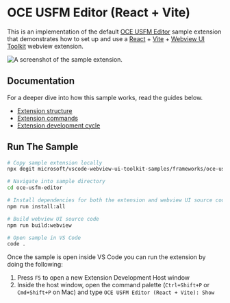 # OCE USFM Editor (React + Vite)

This is an implementation of the default [OCE USFM Editor](https://github.com/microsoft/vscode-webview-ui-toolkit-samples/tree/main/default/oce-usfm-editor) sample extension that demonstrates how to set up and use a [React](https://reactjs.org/) + [Vite](https://vitejs.dev/) + [Webview UI Toolkit](https://github.com/microsoft/vscode-webview-ui-toolkit) webview extension.

![A screenshot of the sample extension.](./assets/oce-usfm-editor.png)

## Documentation

For a deeper dive into how this sample works, read the guides below.

- [Extension structure](./docs/extension-structure.md)
- [Extension commands](./docs/extension-commands.md)
- [Extension development cycle](./docs/extension-development-cycle.md)

## Run The Sample

```bash
# Copy sample extension locally
npx degit microsoft/vscode-webview-ui-toolkit-samples/frameworks/oce-usfm-editor oce-usfm-editor

# Navigate into sample directory
cd oce-usfm-editor

# Install dependencies for both the extension and webview UI source code
npm run install:all

# Build webview UI source code
npm run build:webview

# Open sample in VS Code
code .
```

Once the sample is open inside VS Code you can run the extension by doing the following:

1. Press `F5` to open a new Extension Development Host window
2. Inside the host window, open the command palette (`Ctrl+Shift+P` or `Cmd+Shift+P` on Mac) and type `OCE USFM Editor (React + Vite): Show`
